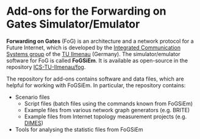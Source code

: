 Add-ons for the Forwarding on Gates Simulator/Emulator
=====================================================

**Forwarding on Gates** (FoG) is an architecture and a network protocol for a Future Internet,
which is developed by the [Integrated Communication Systems group](http://www.tu-ilmenau.de/en/integrated-communication-systems-group/)
of the [TU Ilmenau](http://www.tu-ilmenau.de/en/international/) (Germany).
The simulator/emulator software for FoG is called **FoGSiEm**.
It is available as open-source in the repository [ICS-TU-Ilmenau/fog](https://github.com/ICS-TU-Ilmenau/fog/wiki).

The repository for add-ons contains software and data files, which are helpful for working with FoGSiEm.
In particular, the repository contains:
* Scenario files
  * Script files (batch files using the commands known from FoGSiEm)
  * Example files from various network graph generators (e.g. BRITE)
  * Example files from Internet topology measurement projects (e.g. [DIMES](http://www.netdimes.org))
* Tools for analysing the statistic files from FoGSiEm
